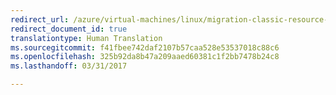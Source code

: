 ```yaml
---
redirect_url: /azure/virtual-machines/linux/migration-classic-resource-manager-deep-dive
redirect_document_id: true
translationtype: Human Translation
ms.sourcegitcommit: f41fbee742daf2107b57caa528e53537018c88c6
ms.openlocfilehash: 325b92da8b47a209aaed60381c1f2bb7478b24c8
ms.lasthandoff: 03/31/2017

---
```


